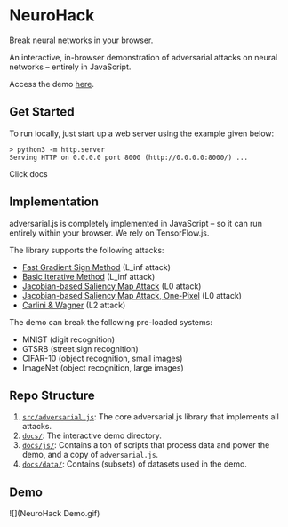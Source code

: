 # NeuroHack

Break neural networks in your browser.

An interactive, in-browser demonstration of adversarial attacks on neural networks – entirely in JavaScript.

Access the demo [here](https://guneetsura.github.io/NeuroHack/).

## Get Started

To run locally, just start up a web server using the example given below:

```
> python3 -m http.server
Serving HTTP on 0.0.0.0 port 8000 (http://0.0.0.0:8000/) ...
```

Click docs

## Implementation

adversarial.js is completely implemented in JavaScript – so it can run entirely within your browser. We rely on TensorFlow.js.

The library supports the following attacks:

- [Fast Gradient Sign Method](https://arxiv.org/pdf/1412.6572.pdf) (L_inf attack)
- [Basic Iterative Method](https://arxiv.org/pdf/1607.02533.pdf) (L_inf attack)
- [Jacobian-based Saliency Map Attack](https://arxiv.org/pdf/1511.07528.pdf) (L0 attack)
- [Jacobian-based Saliency Map Attack, One-Pixel](https://arxiv.org/pdf/1511.07528.pdf) (L0 attack)
- [Carlini & Wagner](https://arxiv.org/pdf/1608.04644.pdf) (L2 attack)

The demo can break the following pre-loaded systems:

- MNIST (digit recognition)
- GTSRB (street sign recognition)
- CIFAR-10 (object recognition, small images)
- ImageNet (object recognition, large images)

## Repo Structure

1. [`src/adversarial.js`](src/adversarial.js): The core adversarial.js library that implements all attacks.
2. [`docs/`](docs/): The interactive demo directory.
3. [`docs/js/`](docs/js/): Contains a ton of scripts that process data and power the demo, and a copy of `adversarial.js`.
4. [`docs/data/`](docs/data/): Contains (subsets) of datasets used in the demo.

## Demo
![](NeuroHack Demo.gif)
